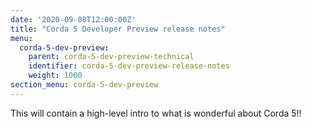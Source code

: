 ```yaml
---
date: '2020-09-08T12:00:00Z'
title: "Corda 5 Developer Preview release notes"
menu:
  corda-5-dev-preview:
    parent: corda-5-dev-preview-technical
    identifier: corda-5-dev-preview-release-notes
    weight: 1000
section_menu: corda-5-dev-preview
---
```


This will contain a high-level intro to what is wonderful about Corda 5!!

